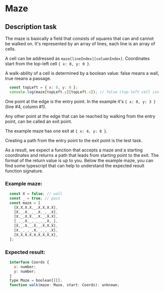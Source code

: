 # Maze

## Description task

The maze is basically a field that consists of squares that can and cannot be walked on. It's represented by an array of lines, each line is an array of cells.

A cell can be addressed as `maze[lineIndex][columnIndex]`. Coordinates start from the top-left cell `{ x: 0, y: 0 }`.

A walk-ability of a cell is determined by a boolean value: false means a wall, true means a passage.

```javascript
  const topLeft = { x: 0, y: 0 };
  console.log(maze[topLeft.y][topLeft.x]); // false (top-left cell isn't walkable)
```

One point at the edge is the entry point. In the example it's `{ x: 0, y: 3 }` (line #4, column #1).

Any other point at the edge that can be reached by walking from the entry point, can be called an exit point.

The example maze has one exit at `{ x: 4, y: 0 }`.

Creating a path from the entry point to the exit point is the test task.

As a result, we expect a function that accepts a maze and a starting coordinates and returns a path that leads from starting point to the exit. The format of the return value is up to you. Below the example maze, you can find some typescript that can help to understand the expected result function signature.

### Example maze:

```javascript
  const X = false; // wall
  const _ = true; // pass
  const maze = [
    [X,X,X,X,_,X,X,X,X],
    [X,_,X,_,_,X,_,_,X],
    [X,_,X,X,_,X,_,X,X],
    [_,_,X,_,_,_,_,X,_],
    [X,_,X,_,X,_,X,X,X],
    [X,_,_,_,X,_,_,_,X],
    [X,X,X,X,X,X,X,X,X],
  ];
```

### Expected result:

```javascript
  interface Coords {
    x: number;
    y: number;
  }
  type Maze = boolean[][];
  function walk(maze: Maze, start: Coords): unknown;
```
